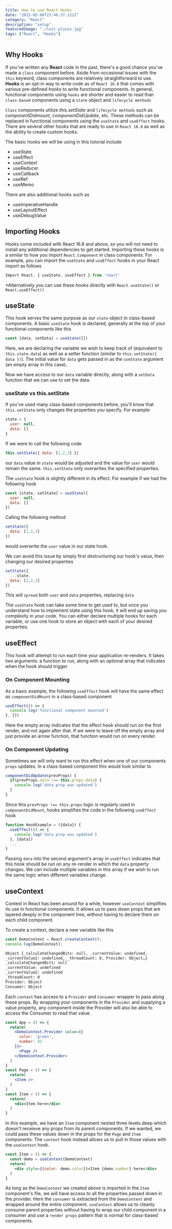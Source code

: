 ```yaml
---
title: How to use React Hooks
date: "2015-05-06T23:46:37.121Z"
category: "React"
description: "setup"
featuredImage: "./lost-places.jpg"
tags: ["React", "Hooks"]
---
```


## Why Hooks

If you've written any **React** code in the past, there's a good chance you've made a `class` component before. Aside from occasional issues with the `this` keyword, class components are relatively straightforward to use. **Hooks** is an opt-in way to write code as of `React 16.8` that comes with various pre-defined *hooks* to write functional components. In general, functional components using `hooks` are shorter and easier to read than `class-based` components using a `state` object and `lifecycle methods`

`Class` components utilize *this.setState* and `lifecycle methods` such as *componentDidmount*, *componentDidUpdate*, etc. These methods can be replaced in functional components using the `useState` and `useEffect` hooks. There are several other hooks that are ready to use in `React 16.8` as well as the ability to create custom hooks.

The basic hooks we will be using in this tutorial include

- useState
- useEffect
- useContext
- useReducer
- useCallback
- useRef
- useMemo

There are also additional hooks such as

- useImperativeHandle
- useLayoutEffect
- useDebugValue

## Importing Hooks

Hooks come included with React 16.8 and above, so you will not need to install any additional dependencies to get started. Importing these hooks is a similar to how you import `React.Component` in class components. For example, you can import the `useState` and `useEffect` hooks in your React import as follows

```javascript
Import React, { useState, useEffect } from 'react'
```

*Alternatively you can use these hooks directly with `React.useState()` or `React.useEffect()`

## useState

This hook serves the same purpose as our `state` object in class-based components. A basic `useState` hook is declared, generally at the top of your functional components like this

```javascript
const [data, setData] = useState([])
```

Here, we are declaring the variable we wish to keep track of (equivalent to `this.state.data`) as well as a setter function (similar to `this.setState({ data })`). The initial value for `data` gets passed in as the `useState` argument (an empty array in this case).

Now we have access to our `data` variable directly, along with a `setData` function that we can use to set the data.

### useState vs this.setState

If you've used many class-based components before, you'll know that `this.setState` only changes the properties you specify. For example

```javascript
state = {
  user: null,
  data: []
}
```

If we were to call the following code

```javascript
this.setState({ data: [1,2,3] })
```

our `data` value in `state` would be adjusted and the value for `user` would remain the same. `this.setState` only overwrites the specified properties.

The `useState` hook is slightly different in its effect. For example if we had the following hook

```javascript
const [state, setState] = useState({
  user: null,
  data: []
})
```

Calling the following method

```javascript
setState({
  data: [1,2,3]
})
```

would overwrite the `user` value in our state hook.

We can avoid this issue by simply first destructuring our hook's value, then changing our desired properties

```javascript
setState({
  ...state,
  data: [1,2,3]
})
```

This will `spread` both `user` and `data` properties, replacing `data`

The `useState` hook can take some time to get used to, but once you understand how to implement state using this hook, it will end up saving you complexity in your code. You can either declare multiple hooks for each variable, or use one hook to store an object with each of your desired properties.

## useEffect

This hook will attempt to run each time your application re-renders. It takes two arguments: a function to run, along with an optional array that indicates when the hook should trigger.

### On Component Mounting

As a basic example, the following `useEffect` hook will have the same effect as `componentDidMount` in a class-based component

```javascript
useEffect(() => {
  console.log('functional component mounted')
}, [])
```

Here the empty array indicates that the effect hook should run on the first render, and not again after that. If we were to leave off the empty array and just provide an arrow function, that function would run on every render.

### On Component Updating

Sometimes we will only want to run this effect when one of our components `props` updates. In a class-based component this would look similar to 

```javascript
componentDidUpdate(prevProps) {
  if(prevProps.data !== this.props.data) {
    console.log('data prop was updated')
  }
}
```

Since this `prevProps !== this.props` logic is regularly used in `componentDidMount`, hooks simplifies the code in the following `useEffect` hook

```javascript
function HookExample = ({data}) {
  useEffect(() => {
    console.log('data prop was updated')
  }, [data])
  ...
}
```

Passing `data` into the second argument's array in `useEffect` indicates that this hook should be run on any re-render in which the `data` property changes. We can include multiple variables in this array if we wish to run the same logic when different variables change.

## useContext

Context in React has been around for a while, however `useContext` simplifies its use in functional components. It allows us to pass down props that are layered deeply in the component tree, without having to declare them on each child component.

To create a context, declare a new variable like this

```jsx
const DemoContext = React.createContext();
console.log(DemoContext);
```

```bash
Object {_calculateChangedBits: null, _currentValue: undefined, 
_currentValue2: undefined, _threadCount: 0, Provider: Object…}
_calculateChangedBits: null
_currentValue: undefined
_currentValue2: undefined
_threadCount: 0
Provider: Object
Consumer: Object
```

Each `context` has access to a `Provider` and `Consumer` wrapper to pass along these props. By wrapping your components in the `Provider` and supplying a value property, any component inside the Provider will also be able to access the Consumer to read that value.

```jsx
const App = () => {
  return(
    <DemoContext.Provider value={{
      color: 'green',
      number: 42
    }}>
      <Page />
    </DemoContext.Provider>
  )
}
const Page = () => {
  return(
    <Item />
  )
}
const Item = () => {
  return(
    <div>Item here</div>
  )
}
```

In this example, we have an `Item` component nested three levels deep which doesn't receieve any props from its parent components. If we wanted, we could pass these values down in the props for the `Page` and `Item` components. The `context` hook instead allows us to pull in those values with the `useContext` hook.

```jsx
const Item = () => {
  const demo = useContext(DemoContext)
  return(
    <div style={{color: demo.color}}>Item {demo.number} here</div>
  )
}
```

As long as the `DemoContext` we created above is imported in the `Item` component's file, we will have access to all the properties passed down in the provider. Here the `consumer` is extracted from the `DemoContext` and wrapped around the entire component. `useContext` allows us to cleanly consume parent properties without having to wrap our child component in a consumer and use a `render props` pattern that is normal for class-based components.